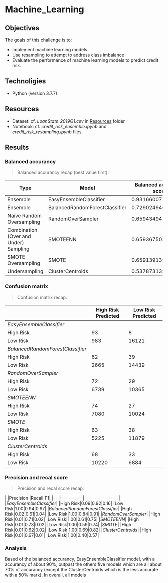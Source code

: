 # Machine_Learning

## Objectives
The goals of this challenge is to:

- Implement machine learning models
- Use resampling to attempt to address class imbalance
- Evaluate the performance of machine learning models to predict credit risk.

## Technoligies
- Python (version 3.7.7)

## Resources

- Dataset: cf. *LoanStats_2019Q1.csv* in [Resources](/Resources) folder
- Notebook: cf. *credit_risk_ensemble.ipynb* and *credit_risk_resampling.ipynb* files

## Results

### Balanced accurancy

> Balanced accurancy recap (best value first):

|Type|Model|Balanced accurancy score|
|---|--|--|
|Ensemble|EasyEnsembleClassifier|0.9316600714093861|
|Ensemble|BalancedRandomForestClassifier|0.7290249400290825|
|Naive Random Oversampling|RandomOverSampler|0.6594349419740851|
|Combination (Over and Under) Sampling|SMOTEENN|0.6593675036353027|
|SMOTE Oversampling|SMOTE|0.6591391394752197|
|Undersampling|ClusterCentroids|0.5378731395122675|

### Confusion matrix

> Confusion matrix recap:


| |High Risk Predicted|Low Risk Predicted|
|---|-----------|-----------------|
|*EasyEnsembleClassifier*|
|High Risk|93|8|
|Low Risk|983|16121|
|*BalancedRandomForestClassifier*|
|High Risk|62|39|
|Low Risk|2665|14439|
|*RandomOverSampler*|
|High Risk|72|29|
|Low Risk|6739|10365|
|*SMOTEENN*|
|High Risk|74|27|
|Low Risk|7080|10024|
|*SMOTE*|
|High Risk|63|38|
|Low Risk|5225|11879|
|*ClusterCentroids*|
|High Risk|68|33|
|Low Risk|10220|6884|

### Precision and recal score

> Precision and recal score recap:

| |Precision |Recall|F1|
|---|-----------|-----------------|
|*EasyEnsembleClassifier*|
|High Risk|0.09|0.92|0.16|
|Low Risk|1.00|0.94|0.97|
|*BalancedRandomForestClassifier*|
|High Risk|0.02|0.61|0.04|
|Low Risk|1.00|0.84|0.91|
|*RandomOverSampler*|
|High Risk|0.01|0.71|0.02|
|Low Risk|1.00|0.61|0.75|
|*SMOTEENN*|
|High Risk|0.01|0.73|0.02|
|Low Risk|1.00|0.59|0.74|
|*SMOTE*|
|High Risk|0.01|0.62|0.02|
|Low Risk|1.00|0.69|0.82|
|*ClusterCentroids*|
|High Risk|0.01|0.67|0.01|
|Low Risk|1.00|0.40|0.57|

### Analysis

Based of the balanced accurancy, EasyEnsembleClassifier model, with a accurancy of about 90%, outpast the others five models which are all about 70% of accurancy (except the ClusterCentroids which is the less accurate with a 50% mark).
In overall, all models 